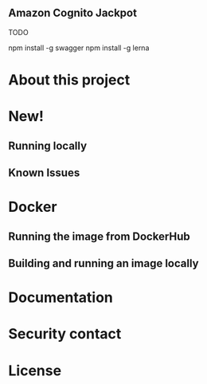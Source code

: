 ## Amazon Cognito Jackpot
TODO

npm install -g swagger
npm install -g lerna

# About this project
# New!
## Running locally
## Known Issues

# Docker
## Running the image from DockerHub
## Building and running an image locally

# Documentation
# Security contact
# License